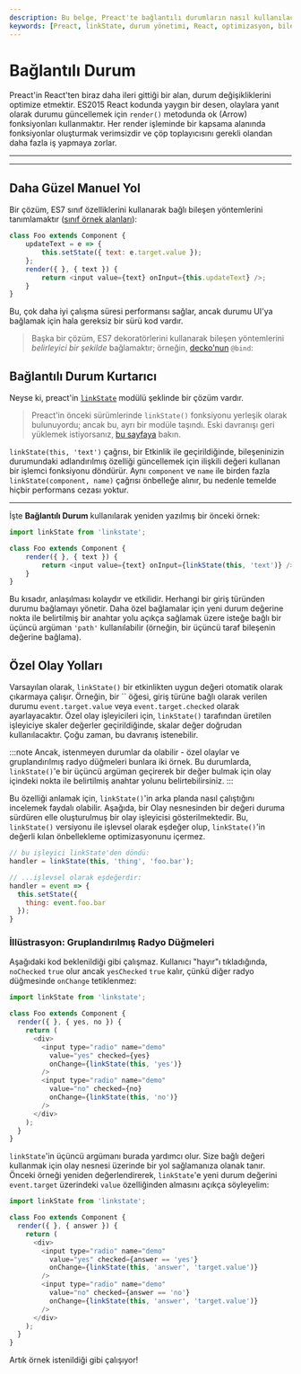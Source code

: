 ```yaml
---
description: Bu belge, Preact'te bağlantılı durumların nasıl kullanılacağını ve optimize edileceğini açıklamaktadır. Kod örnekleri ve açıklamalar ile birlikte, olayları yönetmek için en iyi uygulamaları içermektedir.
keywords: [Preact, linkState, durum yönetimi, React, optimizasyon, bileşenler, etkinlikler]
---
```


# Bağlantılı Durum

Preact'in React'ten biraz daha ileri gittiği bir alan, durum değişikliklerini optimize etmektir. ES2015 React kodunda yaygın bir desen, olaylara yanıt olarak durumu güncellemek için `render()` metodunda ok (Arrow) fonksiyonları kullanmaktır. Her render işleminde bir kapsama alanında fonksiyonlar oluşturmak verimsizdir ve çöp toplayıcısını gerekli olandan daha fazla iş yapmaya zorlar.

---



---

## Daha Güzel Manuel Yol

Bir çözüm, ES7 sınıf özelliklerini kullanarak bağlı bileşen yöntemlerini tanımlamaktır ([sınıf örnek alanları](https://github.com/jeffmo/es-class-fields-and-static-properties)):

```js
class Foo extends Component {
	updateText = e => {
		this.setState({ text: e.target.value });
	};
	render({ }, { text }) {
		return <input value={text} onInput={this.updateText} />;
	}
}
```

Bu, çok daha iyi çalışma süresi performansı sağlar, ancak durumu UI'ya bağlamak için hala gereksiz bir sürü kod vardır.

> Başka bir çözüm, ES7 dekoratörlerini kullanarak bileşen yöntemlerini _belirleyici bir şekilde_ bağlamaktır; örneğin, [decko'nun](https://github.com/developit/decko) `@bind`:

## Bağlantılı Durum Kurtarıcı

Neyse ki, preact'in [`linkState`](https://github.com/developit/linkstate) modülü şeklinde bir çözüm vardır.

> Preact'in önceki sürümlerinde `linkState()` fonksiyonu yerleşik olarak bulunuyordu; ancak bu, ayrı bir modüle taşındı. Eski davranışı geri yüklemek istiyorsanız, [bu sayfaya](https://github.com/developit/linkstate#usage) bakın.

`linkState(this, 'text')` çağrısı, bir Etkinlik ile geçirildiğinde, bileşeninizin durumundaki adlandırılmış özelliği güncellemek için ilişkili değeri kullanan bir işlemci fonksiyonu döndürür. Aynı `component` ve `name` ile birden fazla `linkState(component, name)` çağrısı önbelleğe alınır, bu nedenle temelde hiçbir performans cezası yoktur.

---

İşte **Bağlantılı Durum** kullanılarak yeniden yazılmış bir önceki örnek:

```js
import linkState from 'linkstate';

class Foo extends Component {
	render({ }, { text }) {
		return <input value={text} onInput={linkState(this, 'text')} />;
	}
}
```

Bu kısadır, anlaşılması kolaydır ve etkilidir. Herhangi bir giriş türünden durumu bağlamayı yönetir. Daha özel bağlamalar için yeni durum değerine nokta ile belirtilmiş bir anahtar yolu açıkça sağlamak üzere isteğe bağlı bir üçüncü argüman `'path'` kullanılabilir (örneğin, bir üçüncü taraf bileşenin değerine bağlama).

## Özel Olay Yolları

Varsayılan olarak, `linkState()` bir etkinlikten uygun değeri otomatik olarak çıkarmaya çalışır. Örneğin, bir `` öğesi, giriş türüne bağlı olarak verilen durumu `event.target.value` veya `event.target.checked` olarak ayarlayacaktır. Özel olay işleyicileri için, `linkState()` tarafından üretilen işleyiciye skaler değerler geçirildiğinde, skalar değer doğrudan kullanılacaktır. Çoğu zaman, bu davranış istenebilir.

:::note
Ancak, istenmeyen durumlar da olabilir - özel olaylar ve gruplandırılmış radyo düğmeleri bunlara iki örnek. Bu durumlarda, `linkState()`'e bir üçüncü argüman geçirerek bir değer bulmak için olay içindeki nokta ile belirtilmiş anahtar yolunu belirtebilirsiniz.
:::

Bu özelliği anlamak için, `linkState()`'in arka planda nasıl çalıştığını incelemek faydalı olabilir. Aşağıda, bir Olay nesnesinden bir değeri duruma sürdüren elle oluşturulmuş bir olay işleyicisi gösterilmektedir. Bu, `linkState()` versiyonu ile işlevsel olarak eşdeğer olup, `linkState()`'in değerli kılan önbellekleme optimizasyonunu içermez.

```js
// bu işleyici linkState'den döndü:
handler = linkState(this, 'thing', 'foo.bar');

// ...işlevsel olarak eşdeğerdir:
handler = event => {
  this.setState({
    thing: event.foo.bar
  });
}
```

### İllüstrasyon: Gruplandırılmış Radyo Düğmeleri

Aşağıdaki kod beklenildiği gibi çalışmaz. Kullanıcı "hayır"ı tıkladığında, `noChecked` `true` olur ancak `yesChecked` `true` kalır, çünkü diğer radyo düğmesinde `onChange` tetiklenmez:

```js
import linkState from 'linkstate';

class Foo extends Component {
  render({ }, { yes, no }) {
    return (
      <div>
        <input type="radio" name="demo"
          value="yes" checked={yes}
          onChange={linkState(this, 'yes')}
        />
        <input type="radio" name="demo"
          value="no" checked={no}
          onChange={linkState(this, 'no')}
        />
      </div>
    );
  }
}
```

`linkState`'in üçüncü argümanı burada yardımcı olur. Size bağlı değeri kullanmak için olay nesnesi üzerinde bir yol sağlamanıza olanak tanır. Önceki örneği yeniden değerlendirerek, `linkState`'e yeni durum değerini `event.target` üzerindeki `value` özelliğinden almasını açıkça söyleyelim:

```js
import linkState from 'linkstate';

class Foo extends Component {
  render({ }, { answer }) {
    return (
      <div>
        <input type="radio" name="demo"
          value="yes" checked={answer == 'yes'}
          onChange={linkState(this, 'answer', 'target.value')}
        />
        <input type="radio" name="demo"
          value="no" checked={answer == 'no'}
          onChange={linkState(this, 'answer', 'target.value')}
        />
      </div>
    );
  }
}
```

Artık örnek istenildiği gibi çalışıyor!